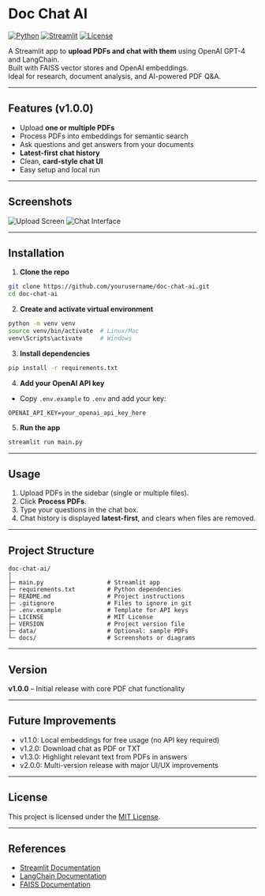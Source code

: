 # Doc Chat AI

[![Python](https://img.shields.io/badge/python-3.11-blue)](https://www.python.org/) 
[![Streamlit](https://img.shields.io/badge/streamlit-v1.30.0-orange)](https://streamlit.io/)
[![License](https://img.shields.io/badge/license-MIT-green)](LICENSE)

A Streamlit app to **upload PDFs and chat with them** using OpenAI GPT-4 and LangChain.  
Built with FAISS vector stores and OpenAI embeddings.  
Ideal for research, document analysis, and AI-powered PDF Q&A.

---

## Features (v1.0.0)
- Upload **one or multiple PDFs**
- Process PDFs into embeddings for semantic search
- Ask questions and get answers from your documents
- **Latest-first chat history**
- Clean, **card-style chat UI**
- Easy setup and local run

---

## Screenshots
<!-- Add screenshots of your app here -->
![Upload Screen](docs/screenshots/upload.png)
![Chat Interface](docs/screenshots/chat.png)

---

## Installation

1. **Clone the repo**
```bash
git clone https://github.com/yourusername/doc-chat-ai.git
cd doc-chat-ai
```

2. **Create and activate virtual environment**
```bash
python -m venv venv
source venv/bin/activate  # Linux/Mac
venv\Scripts\activate     # Windows
```

3. **Install dependencies**
```bash
pip install -r requirements.txt
```

4. **Add your OpenAI API key**
- Copy `.env.example` to `.env` and add your key:
```env
OPENAI_API_KEY=your_openai_api_key_here
```

5. **Run the app**
```bash
streamlit run main.py
```

---

## Usage
1. Upload PDFs in the sidebar (single or multiple files).  
2. Click **Process PDFs**.  
3. Type your questions in the chat box.  
4. Chat history is displayed **latest-first**, and clears when files are removed.  

---

## Project Structure
```
doc-chat-ai/
│
├─ main.py                  # Streamlit app
├─ requirements.txt         # Python dependencies
├─ README.md                # Project instructions
├─ .gitignore               # Files to ignore in git
├─ .env.example             # Template for API keys
├─ LICENSE                  # MIT License
├─ VERSION                  # Project version file
├─ data/                    # Optional: sample PDFs
└─ docs/                    # Screenshots or diagrams
```

---

## Version
**v1.0.0** – Initial release with core PDF chat functionality

---

## Future Improvements
- v1.1.0: Local embeddings for free usage (no API key required)  
- v1.2.0: Download chat as PDF or TXT  
- v1.3.0: Highlight relevant text from PDFs in answers  
- v2.0.0: Multi-version release with major UI/UX improvements  

---

## License
This project is licensed under the [MIT License](LICENSE).

---

## References
- [Streamlit Documentation](https://docs.streamlit.io/)  
- [LangChain Documentation](https://python.langchain.com/en/latest/)  
- [FAISS Documentation](https://faiss.ai/)  
